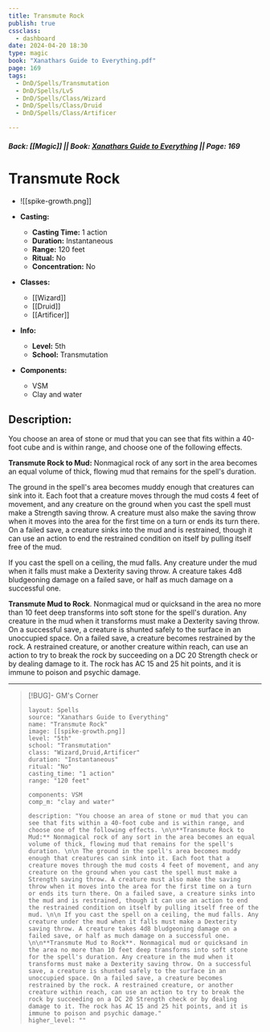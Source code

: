 ```yaml
---
title: Transmute Rock
publish: true
cssclass:
  - dashboard
date: 2024-04-20 18:30
type: magic
book: "Xanathars Guide to Everything.pdf"
page: 169
tags:
  - DnD/Spells/Transmutation
  - DnD/Spells/Lv5
  - DnD/Spells/Class/Wizard
  - DnD/Spells/Class/Druid
  - DnD/Spells/Class/Artificer

---
```


##### Back: [[Magic]] || Book: [Xanathars Guide to Everything](https://drive.google.com/drive/folders/1O5bhpYizcIT5xxAoLOuzCRht_PVS7VSG?usp=sharing) || Page: 169

# Transmute Rock
- ![[spike-growth.png]]
- **Casting:**
    - **Casting Time:** 1 action
    - **Duration:** Instantaneous
    - **Range:** 120 feet
    - **Ritual:** No
    - **Concentration:** No
- **Classes:**
    - [[Wizard]]
    - [[Druid]]
    - [[Artificer]]

- **Info:**
    - **Level:** 5th
    - **School:** Transmutation
- **Components:**
    - VSM
    - Clay and water

## Description:
You choose an area of stone or mud that you can see that fits within a 40-foot cube and is within range, and choose one of the following effects. 

**Transmute Rock to Mud:** Nonmagical rock of any sort in the area becomes an equal volume of thick, flowing mud that remains for the spell's duration. 

 The ground in the spell's area becomes muddy enough that creatures can sink into it. Each foot that a creature moves through the mud costs 4 feet of movement, and any creature on the ground when you cast the spell must make a Strength saving throw. A creature must also make the saving throw when it moves into the area for the first time on a turn or ends its turn there. On a failed save, a creature sinks into the mud and is restrained, though it can use an action to end the restrained condition on itself by pulling itself free of the mud. 

 If you cast the spell on a ceiling, the mud falls. Any creature under the mud when it falls must make a Dexterity saving throw. A creature takes 4d8 bludgeoning damage on a failed save, or half as much damage on a successful one. 

**Transmute Mud to Rock**. Nonmagical mud or quicksand in the area no more than 10 feet deep transforms into soft stone for the spell's duration. Any creature in the mud when it transforms must make a Dexterity saving throw. On a successful save, a creature is shunted safely to the surface in an unoccupied space. On a failed save, a creature becomes restrained by the rock. A restrained creature, or another creature within reach, can use an action to try to break the rock by succeeding on a DC 20 Strength check or by dealing damage to it. The rock has AC 15 and 25 hit points, and it is immune to poison and psychic damage.



---

> [!BUG]- GM's Corner
>
> ```statblock
> layout: Spells
> source: "Xanathars Guide to Everything"
> name: "Transmute Rock"
> image: [[spike-growth.png]]
> level: "5th"
> school: "Transmutation"
> class: "Wizard,Druid,Artificer"
> duration: "Instantaneous"
> ritual: "No"
> casting_time: "1 action"
> range: "120 feet"
>
> components: VSM
> comp_m: "clay and water"
>
> description: "You choose an area of stone or mud that you can see that fits within a 40-foot cube and is within range, and choose one of the following effects. \n\n**Transmute Rock to Mud:** Nonmagical rock of any sort in the area becomes an equal volume of thick, flowing mud that remains for the spell's duration. \n\n The ground in the spell's area becomes muddy enough that creatures can sink into it. Each foot that a creature moves through the mud costs 4 feet of movement, and any creature on the ground when you cast the spell must make a Strength saving throw. A creature must also make the saving throw when it moves into the area for the first time on a turn or ends its turn there. On a failed save, a creature sinks into the mud and is restrained, though it can use an action to end the restrained condition on itself by pulling itself free of the mud. \n\n If you cast the spell on a ceiling, the mud falls. Any creature under the mud when it falls must make a Dexterity saving throw. A creature takes 4d8 bludgeoning damage on a failed save, or half as much damage on a successful one. \n\n**Transmute Mud to Rock**. Nonmagical mud or quicksand in the area no more than 10 feet deep transforms into soft stone for the spell's duration. Any creature in the mud when it transforms must make a Dexterity saving throw. On a successful save, a creature is shunted safely to the surface in an unoccupied space. On a failed save, a creature becomes restrained by the rock. A restrained creature, or another creature within reach, can use an action to try to break the rock by succeeding on a DC 20 Strength check or by dealing damage to it. The rock has AC 15 and 25 hit points, and it is immune to poison and psychic damage."
> higher_level: ""
> ```
